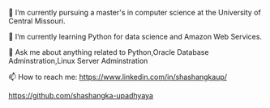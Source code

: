 🔭 I’m currently pursuing a master's in computer science at the University of Central Missouri.

🌱 I’m currently learning Python for data science and Amazon Web Services.

💬 Ask me about anything related to Python,Oracle Database Adminstration,Linux Server Adminstration

📫 How to reach me:
https://www.linkedin.com/in/shashangkaup/

https://github.com/shashangka-upadhyaya
